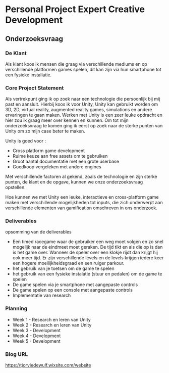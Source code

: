 # Personal Project Expert Creative Development

## Onderzoeksvraag

### De Klant
Als klant koos ik mensen die graag via verschillende mediums en op verschillende platformen games spelen, dit kan zijn via hun smartphone tot een fysieke installatie.

### Core Project Statement
Als vertrekpunt ging ik op zoek naar een technologie die persoonlijk bij mij past en aansluit. Hierbij koos ik voor Unity, Unity kan gebruikt worden om 3D, 2D, virtual reality, augmented reality games, simulations en andere ervaringen te gaan maken. Werken met Unity is een zeer leuke opdracht en hier zou ik graag meer over kennen en kunnen. Om tot mijn onderzoeksvraag te komen ging ik eerst op zoek naar de sterke punten van Unity om zo mijn case beter te maken.

Unity is goed voor : 
- Cross platform game development
- Ruime keuze aan free assets om te gebruiken
- Groot aantal documentatie met een grote userbase
- Goedkoop vergeleken met andere engines

Met verschillende factoren al gekend, zoals de technologie en zijn sterke punten, de klant en de opgave, kunnen we onze onderzoeksvraag opstellen.

Hoe kunnen we met Unity een leuke, interactieve en cross-platform game maken met verschillende mogelijkheden tot inputs, die zich onderwerpt aan verschillende elementen van gamification omschreven in ons onderzoek.

### Deliverables
opsomming van de deliverables
* Een timed racegame waar de gebruiker een weg moet volgen en zo snel mogelijk naar de eindmeet moet geraken. De tijd tikt en als die op is dan is het game over. Wanneer de speler over een klokje rijdt dan krijgt hij ook meer tijd. Er zijn verschillende levels en de levels krijgen iedere keer een hogere moeilijkheidsgraad en een ruiger parkour.
* het gebruik van je toetsen om de game te spelen
* het gebruik van een fysieke instalatie (stuur en pedalen) om de game te spelen
* De game spelen via je smartphone met aangepaste controls
* De game spelen op een console met aangepaste controls
* Implementatie van research

### Planning
* Week 1 - Research en leren van Unity
* Week 2 - Research en leren van Unity
* Week 3 - Development
* Week 4 - Development
* Week 5 - Development


### Blog URL
https://tjorviedewulf.wixsite.com/website

